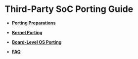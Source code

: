 # Third-Party SoC Porting Guide<a name="EN-US_TOPIC_0000001157479383"></a>

-   **[Porting Preparations](porting-preparations.md)**  

-   **[Kernel Porting](kernel-porting.md)**  

-   **[Board-Level OS Porting](board-level-os-porting.md)**  

-   **[FAQ](faq.md)**  


